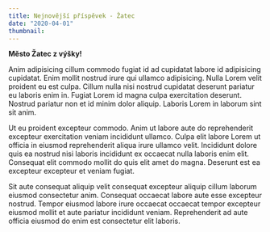```yaml
---
title: Nejnovější příspěvek - Žatec
date: "2020-04-01"
thumbnail:
---
```

**Město Žatec z výšky!**

Anim adipisicing cillum commodo fugiat id ad cupidatat labore id adipisicing cupidatat. Enim mollit nostrud irure qui ullamco adipisicing. Nulla Lorem velit proident eu est culpa. Cillum nulla nisi nostrud cupidatat deserunt pariatur eu laboris enim in. Fugiat Lorem id magna culpa exercitation deserunt. Nostrud pariatur non et id minim dolor aliquip. Laboris Lorem in laborum sint sit anim.

Ut eu proident excepteur commodo. Anim ut labore aute do reprehenderit excepteur exercitation veniam incididunt ullamco. Culpa elit labore Lorem ut officia in eiusmod reprehenderit aliqua irure ullamco velit. Incididunt dolore quis ea nostrud nisi laboris incididunt ex occaecat nulla laboris enim elit. Consequat elit commodo mollit do quis elit amet do magna. Deserunt est ea excepteur excepteur et veniam fugiat.

Sit aute consequat aliquip velit consequat excepteur aliquip cillum laborum eiusmod consectetur anim. Consequat occaecat labore aute esse excepteur nostrud. Tempor eiusmod labore irure occaecat occaecat tempor excepteur eiusmod mollit et aute pariatur incididunt veniam. Reprehenderit ad aute officia eiusmod do enim est consectetur elit laboris.